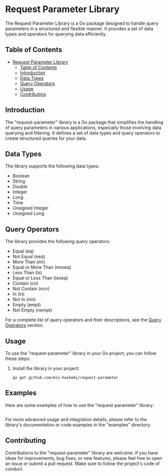 
# Request Parameter Library

The Request Parameter Library is a Go package designed to handle query parameters in a structured and flexible manner. It provides a set of data types and operators for querying data efficiently.

## Table of Contents

- [Request Parameter Library](#request-parameter-library)
  - [Table of Contents](#table-of-contents)
  - [Introduction](#introduction)
  - [Data Types](#data-types)
  - [Query Operators](#query-operators)
  - [Usage](#usage)
  - [Contributing](#contributing)

## Introduction

The "request-parameter" library is a Go package that simplifies the handling of query parameters in various applications, especially those involving data querying and filtering. It defines a set of data types and query operators to create structured queries for your data.

## Data Types

The library supports the following data types:

- Boolean
- String
- Double
- Integer
- Long
- Time
- Unsigned Integer
- Unsigned Long

## Query Operators

The library provides the following query operators:

- Equal (eq)
- Not Equal (neq)
- More Than (mr)
- Equal or More Than (mroeq)
- Less Than (ls)
- Equal or Less Than (lsoeq)
- Contain (cn)
- Not Contain (ncn)
- In (in)
- Not In (nin)
- Empty (empt)
- Not Empty (nempt)

For a complete list of query operators and their descriptions, see the [Query Operators](#query-operators) section.

## Usage

To use the "request-parameter" library in your Go project, you can follow these steps:

1. Install the library in your project:

   ```shell
   go get github.com/mis-hashemi/request-parameter

## Examples

Here are some examples of how to use the "request-parameter" library:

```

```

For more advanced usage and integration details, please refer to the library's documentation or code examples in the "examples" directory.

## Contributing

Contributions to the "request-parameter" library are welcome. If you have ideas for improvements, bug fixes, or new features, please feel free to open an issue or submit a pull request. Make sure to follow the project's code of conduct.